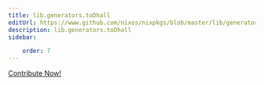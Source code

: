 ```yaml
---
title: lib.generators.toDhall
editUrl: https://www.github.com/nixos/nixpkgs/blob/master/lib/generators.nix#L449C13
description: lib.generators.toDhall
sidebar:

    order: 7
---
```


<a href="https://www.github.com/nixos/nixpkgs/blob/master/lib/generators.nix#L449C13">Contribute Now!</a>



